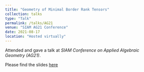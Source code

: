 ```yaml
---
title: "Geometry of Minimal Border Rank Tensors"
collection: talks
type: "Talk"
permalink: /talks/AG21
venue: "SIAM AG21 Conference"
date: 2021-08-17
location: "Hosted virtually"
---
```

Attended and gave a talk at _SIAM Conference on Applied Algebraic Geometry (AG21)_.

Please find the slides [here](../files/SIAM_AG21_mini_symposium.pdf)